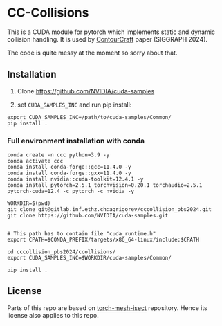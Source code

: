 # CC-Collisions

This is a CUDA module for pytorch which implements static and dynamic collision handling.
It is used by [ContourCraft](https://github.com/dolorousrtur/contourcraft) paper (SIGGRAPH 2024).

The code is quite messy at the moment so sorry about that.

## Installation

1. Clone https://github.com/NVIDIA/cuda-samples

2. set `CUDA_SAMPLES_INC` and run pip install:

```
export CUDA_SAMPLES_INC=/path/to/cuda-samples/Common/
pip install .
```

### Full environment installation with conda

```
conda create -n ccc python=3.9 -y
conda activate ccc
conda install conda-forge::gcc=11.4.0 -y
conda install conda-forge::gxx=11.4.0 -y
conda install nvidia::cuda-toolkit=12.4.1 -y
conda install pytorch=2.5.1 torchvision=0.20.1 torchaudio=2.5.1 pytorch-cuda=12.4 -c pytorch -c nvidia -y

WORKDIR=$(pwd)
git clone git@gitlab.inf.ethz.ch:agrigorev/cccollision_pbs2024.git
git clone https://github.com/NVIDIA/cuda-samples.git


# This path has to contain file "cuda_runtime.h"
export CPATH=$CONDA_PREFIX/targets/x86_64-linux/include:$CPATH

cd cccollision_pbs2024/ccollisions/
export CUDA_SAMPLES_INC=$WORKDIR/cuda-samples/Common/

pip install .
```

## License

Parts of this repo are based on [torch-mesh-isect](https://github.com/vchoutas/torch-mesh-isect) repository. Hence its license also applies to this repo.